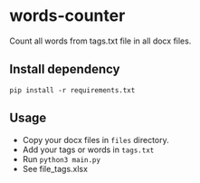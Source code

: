 # words-counter
Count all words from tags.txt file in all docx files.

## Install dependency 
```
pip install -r requirements.txt
```

## Usage
- Copy your docx files in `files` directory.
- Add your tags or words in `tags.txt`
- Run `python3 main.py`
- See file_tags.xlsx                                                                                                                                                                                        

